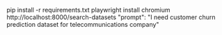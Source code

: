 pip install -r requirements.txt
playwright install chromium
http://localhost:8000/search-datasets
"prompt": "I need customer churn prediction dataset for telecommunications company"